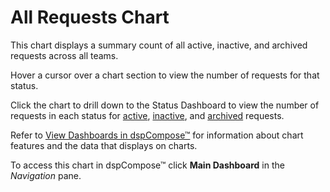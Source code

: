 # All Requests Chart

This chart displays a summary count of all active, inactive, and
archived requests across all teams.

Hover a cursor over a chart section to view the number of requests for
that status.

Click the chart to drill down to the Status Dashboard to view the number
of requests in each status for [active](Active_Requests_Chart.htm),
[inactive](Inctive_Requests_Chart.htm), and
[archived](Archived_Requests_Chart.htm) requests.

Refer to [View Dashboards in
dspCompose™](View_Dashboards_in_dspCompose.htm) for information about
chart features and the data that displays on charts.

To access this chart in dspCompose™ click
<span style="font-weight: bold;">Main Dashboard</span> in the
<span style="font-style: italic;">Navigation</span> pane.
